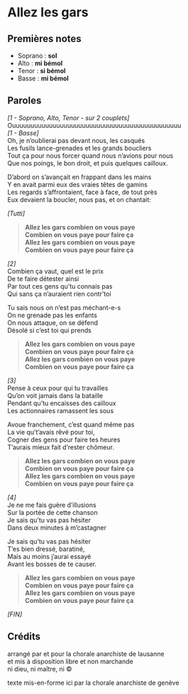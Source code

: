 # Allez les gars

## Premières notes     
- Soprano : __sol__    
- Alto : __mi bémol__    
- Tenor : __si bémol__   
- Basse : __mi bémol__   

## Paroles
*[1 - Soprano, Alto, Tenor - sur 2 couplets]*     
Ouuuuuuuuuuuuuuuuuuuuuuuuuuuuuuuuuuuuuuuuuuuuuu   
*[1 - Basse]*    
Oh, je n’oublierai pas devant nous, les casqués    
Les fusils lance-grenades et les grands boucliers    
Tout ça pour nous forcer quand nous n’avions pour nous   
Que nos poings, le bon droit, et puis quelques cailloux.   

D’abord on s’avançait en frappant dans les mains   
Y en avait parmi eux des vraies têtes de gamins   
Les regards s’affrontaient, face à face, de tout près   
Eux devaient la boucler, nous pas, et on chantait:   

*[Tutti]*   
>__Allez les gars combien on vous paye   
Combien on vous paye pour faire ça   
Allez les gars combien on vous paye   
Combien on vous paye pour faire ça__   

*[2]*    
Combien ça vaut, quel est le prix   
De te faire détester ainsi   
Par tout ces gens qu’tu connais pas   
Qui sans ça n’auraient rien contr’toi  
 
Tu sais nous on n’est pas méchant-e-s   
On ne grenade pas les enfants   
On nous attaque, on se défend   
Désolé si c’est toi qui prends   

>__Allez les gars combien on vous paye   
Combien on vous paye pour faire ça   
Allez les gars combien on vous paye   
Combien on vous paye pour faire ça__  

*[3]*    
Pense à ceux pour qui tu travailles   
Qu’on voit jamais dans la bataille   
Pendant qu’tu encaisses des cailloux   
Les actionnaires ramassent les sous   

Avoue franchement, c’est quand même pas   
La vie qu’t’avais rêvé pour toi,   
Cogner des gens pour faire tes heures   
T’aurais mieux fait d’rester chômeur.   

>__Allez les gars combien on vous paye   
Combien on vous paye pour faire ça   
Allez les gars combien on vous paye   
Combien on vous paye pour faire ça__   

*[4]*     
Je ne me fais guère d’illusions   
Sur la portée de cette chanson   
Je sais qu’tu vas pas hésiter    
Dans deux minutes à m’castagner   

Je sais qu’tu vas pas hésiter    
T’es bien dressé, baratiné,    
Mais au moins j’aurai essayé    
Avant les bosses de te causer.   

>__Allez les gars combien on vous paye   
Combien on vous paye pour faire ça   
Allez les gars combien on vous paye   
Combien on vous paye pour faire ça__     

*[FIN]*

## Crédits 

arrangé par et pour la chorale anarchiste de lausanne   
et mis à disposition libre et non marchande   
ni dieu, ni maître, ni ©   

texte mis-en-forme ici par la chorale anarchiste de genève  
